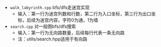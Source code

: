 - `walk_labyrinth.cpp` bfs/dfs走迷宫实现  
  - 输入：第一行为迷宫列数和行数，第二行为入口坐标，第三行为出口坐标，后续为迷宫内容，字符0为通，1为墙  
- `search.cpp` 对一般图bfs/dfs搜索
  - 输入：第一行为无向路数量，后续每行代表一条无向路
  - 注：utils/search.hpp适用于有向路
